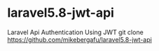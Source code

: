 # laravel5.8-jwt-api
Laravel Api Authentication Using JWT
git clone https://github.com/mikebergafu/laravel5.8-jwt-api


